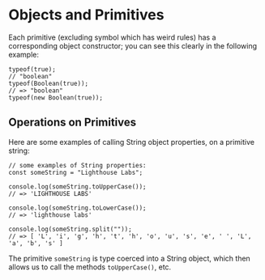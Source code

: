 # Objects and Primitives

Each primitive (excluding symbol which has weird rules) has a corresponding object constructor; you can see this clearly in the following example:

```
typeof(true); 
// "boolean" 
typeof(Boolean(true)); 
// => "boolean" 
typeof(new Boolean(true));
```

## Operations on Primitives

Here are some examples of calling String object properties, on a primitive string:

```
// some examples of String properties: 
const someString = "Lighthouse Labs"; 

console.log(someString.toUpperCase()); 
// => 'LIGHTHOUSE LABS'

console.log(someString.toLowerCase()); 
// => 'lighthouse labs'

console.log(someString.split("")); 
// => [ 'L', 'i', 'g', 'h', 't', 'h', 'o', 'u', 's', 'e', ' ', 'L', 'a', 'b', 's' ]
```

The primitive `someString` is type coerced into a String object, which then allows us to call the methods `toUpperCase()`, etc.